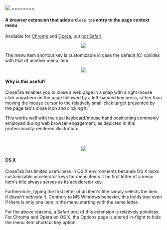 <img src="http://hansifer.com/CloseTab/githubTitle.png">
========

#### A browser extension that adds a `Close tab` entry to the page context menu

Available for [Chrome](https://chrome.google.com/webstore/detail/closetab/lnchemdcmhoccciihokpdkkekmnejfhj) and [Opera](https://addons.opera.com/en/extensions/details/closetab/), but [not Safari](#osx)

<div align="center"><img src="http://hansifer.com/CloseTab/screenshot_chrome.png"></div>

The menu item shortcut key is customizable in case the default (C) collides with that of another menu item.

<div align="center"><img src="http://hansifer.com/CloseTab/options.png"></div>

#### Why is this useful?

CloseTab enables you to close a web page in a snap with a right mouse click anywhere on the page followed by a left-handed key press, rather than moving the mouse cursor to the relatively small click target presented by the page tab's close icon and clicking it.

This works well with the dual keyboard/mouse hand positioning commonly employed during web browser engagement, as depicted in this professionally-rendered illustration:

<div>&nbsp;</div>
<div>&nbsp;</div>

<div align="center"><img src="http://hansifer.com/CloseTab/hand_positioning.jpg"></div>

#### OS X<a name="osx"></a>

CloseTab has limited usefulness in OS X environments because OS X lacks customizable accelerator keys for menu items. The first letter of a menu item's title always serves as its accelerator key. 

Furthermore, typing the first letter of an item's title simply selects the item. *It doesn't activate it*. Contrary to MS Windows behavior, this holds true even if there is only one item in the menu starting with the same letter.

For the above reasons, a Safari port of this extension is relatively pointless. For Chrome and Opera on OS X, the Options page is altered in-flight to hide the menu item shortcut key option.
